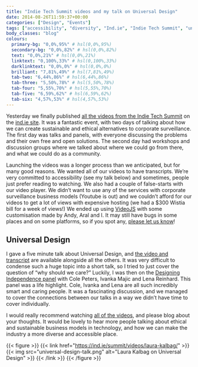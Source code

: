 ```yaml
---
title: "Indie Tech Summit videos and my talk on Universal Design"
date: 2014-08-26T11:59:37+00:00
categories: ["Design", "Events"]
tags: ["accessibility", "diversity", "Ind.ie", "Indie Tech Summit", "universal design", "video"]
body_classes: "blog"
colours:
  primary-bg: "0,0%,95%" # hsl(0,0%,95%)
  secondary-bg: "0,0%,82%" # hsl(0,0%,82%)
  text: "0,0%,21%" # hsl(0,0%,21%)
  linktext: "0,100%,33%" # hsl(0,100%,33%)
  darklinktext: "0,0%,0%" # hsl(0,0%,0%)
  brilliant: "7,81%,49%" # hsl(7,81%,49%)
  tab-two: "6,44%,86%" # hsl(6,44%,86%)
  tab-three: "5,50%,78%" # hsl(5,50%,78%)
  tab-four: "5,55%,70%" # hsl(5,55%,70%)
  tab-five: "6,59%,62%" # hsl(6,59%,62%)
  tab-six: "4,57%,53%" # hsl(4,57%,53%)
---
```


Yesterday we finally published [all the videos from the Indie Tech Summit](https://ind.ie/summit/videos) on the [ind.ie site](https://ind.ie/). It was a fantastic event, with two days of talking about how we can create sustainable and ethical alternatives to corporate surveillance. The first day was talks and panels, with everyone discussing the problems and their own free and open solutions. The second day had workshops and discussion groups where we talked about where we could go from there, and what we could do as a community.

Launching the videos was a longer process than we anticipated, but for many good reasons. We wanted all of our videos to have transcripts. We’re very committed to accessibility (see my talk below) and sometimes, people just prefer reading to watching. We also had a couple of false-starts with our video player. We didn’t want to use any of the services with corporate surveillance business models (Youtube is out) and we couldn’t afford for our videos to get a lot of views with expensive hosting (we had a $300 Wistia bill for a week of views!) We ended up using [VideoJS](http://www.videojs.com/) with some customisation made by Andy, Aral and I. It may still have bugs in some places and on some platforms, so if you spot any, [please let us know](mailto:hello@ind.ie)!

## Universal Design

I gave a five minute talk about Universal Design, and [the video and transcript](https://ind.ie/summit/videos/laura-kalbag/) are available alongside all the others. It was very difficult to condense such a huge topic into a short talk, so I tried to just cover the question of “why should we care?” Luckily, I was then on the [Designing Independence panel](https://ind.ie/summit/videos/designing-independence-panel/) with Cole Peters, Ivanka Majic and Lena Reinhard. This panel was a life highlight. Cole, Ivanka and Lena are all such incredibly smart and caring people. It was a fascinating discussion, and we managed to cover the connections between our talks in a way we didn’t have time to cover individually.

I would really recommend watching [all of the videos](https://ind.ie/summit/videos/), and please blog about your thoughts. It would be lovely to hear more people talking about ethical and sustainable business models in technology, and how we can make the industry a more diverse and accessible place.

{{< figure >}}
  {{< link href="https://ind.ie/summit/videos/laura-kalbag/" >}}
  	{{< img src="universal-design-talk.png" alt="Laura Kalbag on Universal Design" >}}
  {{< /link >}}
{{< /figure >}}

	